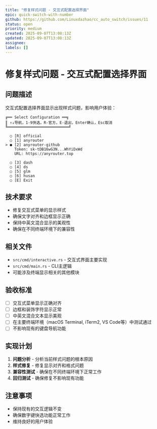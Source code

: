 ```yaml
---
title: "修复样式问题 - 交互式配置选择界面"
epic: quick-switch-with-number
github: https://github.com/Linuxdazhao/cc_auto_switch/issues/11
status: open
priority: medium
created: 2025-09-07T13:08:13Z
updated: 2025-09-07T13:08:13Z
assignee: 
labels: []
---
```


# 修复样式问题 - 交互式配置选择界面

## 问题描述

交互式配置选择界面显示出现样式问题，影响用户体验：

```
╔══ Select Configuration ══╗
║ ↑↓导航，1-9快选，R-官方，E-退出，Enter确认，Esc取消
╚═══════════════════════════╝

  ○ [R] official
  ○ [1] anyrouter
> ● [2] anyrouter-github
    Token: sk-tDB16wG3N...WhYiDxWd
    URL: https://anyrouter.top

  ○ [3] dash
  ○ [4] ds
  ○ [5] glm
  ○ [6] husan
  ○ [E] Exit
```

## 技术要求

- 修复交互式菜单的显示样式
- 确保文字对齐和边框显示正确
- 保持中英文混合显示的美观性
- 确保在不同终端环境下的兼容性

## 相关文件

- `src/cmd/interactive.rs` - 交互式界面主要实现
- `src/cmd/main.rs` - CLI主逻辑
- 可能涉及终端显示相关的其他模块

## 验收标准

- [ ] 交互式菜单显示正确对齐
- [ ] 边框和装饰字符显示正常
- [ ] 中英文混合文本显示美观
- [ ] 在主要终端环境（macOS Terminal, iTerm2, VS Code等）中测试通过
- [ ] 不影响现有的键盘导航功能

## 实现计划

1. **问题分析** - 分析当前样式问题的根本原因
2. **样式修复** - 修复显示对齐和格式问题
3. **兼容性测试** - 确保在不同终端环境下正常工作
4. **回归测试** - 确保修复不影响现有功能

## 注意事项

- 保持现有的交互逻辑不变
- 确保数字键快选功能正常工作
- 维持良好的用户体验